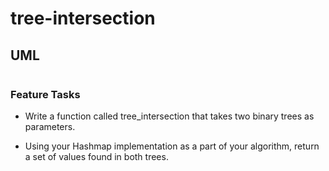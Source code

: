 # tree-intersection

## UML

![]()

### Feature Tasks

* Write a function called tree_intersection that takes two binary trees as parameters.

* Using your Hashmap implementation as a part of your algorithm, return a set of values found in both trees.

